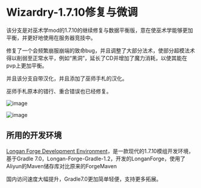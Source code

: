 # Wizardry-1.7.10修复与微调
该分支是对巫术学mod的1.7.10的继续修复与数据平衡版，意在使巫术学能够更加平衡，并更好地使用在服务器竞技中。

修复了一个会频繁崩服崩端的致命bug，并且调整了大部分法术，使部分超模法术得以削弱至正常水平，例如“黑洞”，延长了CD并增加了魔力消耗，以使其能在pvp上更加平衡。

并且该分支自带汉化，并且添加了巫师手札的汉化。

巫师手札原本的错行、重合错误也已经修复。

![image](https://github.com/ArchiDreamZ/Wizardry-1.7.10-Fixed_and_Balanced/assets/89504984/ecb5937b-2b55-4c9e-bcd4-701710dfa202)

![image](https://github.com/ArchiDreamZ/Wizardry-1.7.10-Fixed_and_Balanced/assets/89504984/a5c4814f-e748-4670-b359-b06c9a6bddbb)


## 所用的开发环境
[Longan Forge Development Environment](https://github.com/CyanKoton/CyanKoton-ForgeGradle-1.2)，是一款现代的1.7.10模组开发环境，基于Gradle 7.0，Longan-Forge-Gradle-1.2，开发的LonganForge，使用了Aliyun的Maven储存库对比原来的ForgeMaven

国内访问速度大幅提升，Gradle7.0更加简单轻便，支持更多拓展。
